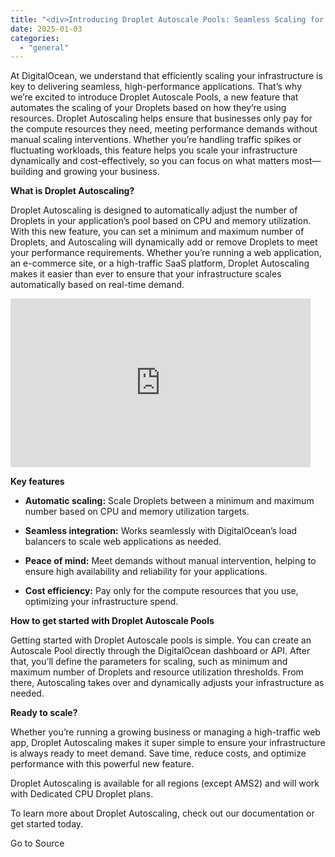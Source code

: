 ```yaml
---
title: "<div>Introducing Droplet Autoscale Pools: Seamless Scaling for Your Workloads</div>"
date: 2025-01-03
categories: 
  - "general"
---
```


At DigitalOcean, we understand that efficiently scaling your infrastructure is key to delivering seamless, high-performance applications. That’s why we’re excited to introduce Droplet Autoscale Pools, a new feature that automates the scaling of your Droplets based on how they’re using resources. Droplet Autoscaling helps ensure that businesses only pay for the compute resources they need, meeting performance demands without manual scaling interventions. Whether you’re handling traffic spikes or fluctuating workloads, this feature helps you scale your infrastructure dynamically and cost-effectively, so you can focus on what matters most—building and growing your business.

**What is Droplet Autoscaling?**

Droplet Autoscaling is designed to automatically adjust the number of Droplets in your application’s pool based on CPU and memory utilization. With this new feature, you can set a minimum and maximum number of Droplets, and Autoscaling will dynamically add or remove Droplets to meet your performance requirements. Whether you’re running a web application, an e-commerce site, or a high-traffic SaaS platform, Droplet Autoscaling makes it easier than ever to ensure that your infrastructure scales automatically based on real-time demand.

<iframe src="https://www.youtube.com/embed/6zIPfrZiqqQ" class="youtube" height="270" width="480" style="aspect-ratio: 16/9" frameborder="0" allowfullscreen><a href="https://www.youtube.com/watch?v=6zIPfrZiqqQ" target="_blank">View YouTube video</a></iframe>

**Key features**

- **Automatic scaling:** Scale Droplets between a minimum and maximum number based on CPU and memory utilization targets.
    
- **Seamless integration:** Works seamlessly with DigitalOcean’s load balancers to scale web applications as needed.
    
- **Peace of mind:** Meet demands without manual intervention, helping to ensure high availability and reliability for your applications.
    
- **Cost efficiency:** Pay only for the compute resources that you use, optimizing your infrastructure spend.
    

**How to get started with Droplet Autoscale Pools**

Getting started with Droplet Autoscale pools is simple. You can create an Autoscale Pool directly through the DigitalOcean dashboard or API. After that, you’ll define the parameters for scaling, such as minimum and maximum number of Droplets and resource utilization thresholds. From there, Autoscaling takes over and dynamically adjusts your infrastructure as needed.

**Ready to scale?**

Whether you’re running a growing business or managing a high-traffic web app, Droplet Autoscaling makes it super simple to ensure your infrastructure is always ready to meet demand. Save time, reduce costs, and optimize performance with this powerful new feature.

Droplet Autoscaling is available for all regions (except AMS2) and will work with Dedicated CPU Droplet plans.

To learn more about Droplet Autoscaling, check out our documentation or get started today.

Go to Source
